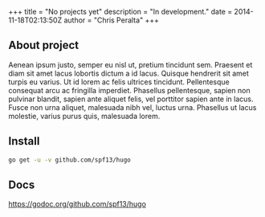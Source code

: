 +++
title = "No projects yet"
description = "In development."
date = 2014-11-18T02:13:50Z
author = "Chris Peralta"
+++

## About project

Aenean ipsum justo, semper eu nisl ut, pretium tincidunt sem. Praesent et diam sit amet lacus lobortis dictum a id lacus. Quisque hendrerit sit amet turpis eu varius. Ut id lorem ac felis ultrices tincidunt. Pellentesque consequat arcu ac fringilla imperdiet. Phasellus pellentesque, sapien non pulvinar blandit, sapien ante aliquet felis, vel porttitor sapien ante in lacus. Fusce non urna aliquet, malesuada nibh vel, luctus urna. Phasellus ut lacus molestie, varius purus quis, malesuada lorem.

## Install

```bash
go get -u -v github.com/spf13/hugo
```

## Docs

https://godoc.org/github.com/spf13/hugo